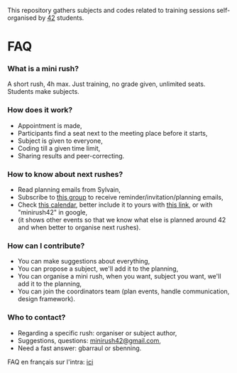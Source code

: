 This repository gathers subjects and codes related to training sessions self-organised by [42](http://www.42.fr/) students.

# FAQ

### What is a mini rush?

A short rush, 4h max. Just training, no grade given, unlimited seats. Students make subjects.

### How does it work?

- Appointment is made,
- Participants find a seat next to the meeting place before it starts,
- Subject is given to everyone,
- Coding till a given time limit,
- Sharing results and peer-correcting.

### How to know about next rushes?

- Read planning emails from Sylvain,
- Subscribe to [this group](https://groups.google.com/d/forum/minirush42) to receive reminder/invitation/planning emails,
- Check [this calendar](https://www.google.com/calendar/embed?src=minirush42%40gmail.com&ctz=Europe/Paris), better include it to yours with [this link](https://www.google.com/calendar/ical/minirush42%40gmail.com/public/basic.ics), or with "minirush42" in google,
- (it shows other events so that we know what else is planned around 42 and when better to organise next rushes).

### How can I contribute?

- You can make suggestions about everything,
- You can propose a subject, we'll add it to the planning,
- You can organise a mini rush, when you want, subject you want, we'll add it to the planning,
- You can join the coordinators team (plan events, handle communication, design framework).

### Who to contact?

- Regarding a specific rush: organiser or subject author,
- Suggestions, questions: minirush42@gmail.com,
- Need a fast answer: gbarraul or sbenning.

FAQ en français sur l'intra: [ici](https://forum.intrav2.42.fr/topics/702/messages)
